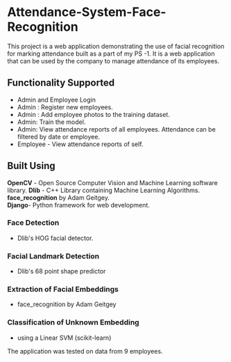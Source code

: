 # Attendance-System-Face-Recognition
This project is a web application demonstrating the use of facial recognition for marking attendance built as a part of my PS -1. It is a web application that can be used by the company to manage attendance of its employees. 

## Functionality Supported 
- Admin and Employee Login 
- Admin : Register new employees. 
- Admin : Add employee photos to the training dataset. 
- Admin: Train the model. 
- Admin: View attendance reports of all employees. Attendance can be filtered by date or employee.  
- Employee - View attendance reports of self.

## Built Using 
**OpenCV** - Open Source Computer Vision and Machine Learning software library. 
**Dlib** - C++ Library containing Machine Learning Algorithms.
**face_recognition** by Adam Geitgey.  
**Django**- Python framework for web development.  

### Face Detection 
- Dlib's HOG facial detector.  

### Facial Landmark Detection 
- Dlib's 68 point shape predictor  
 
### Extraction of Facial Embeddings 
- face_recognition by Adam Geitgey  

### Classification of Unknown Embedding  
- using a Linear SVM (scikit-learn)  

The application was tested on data from 9 employees.
